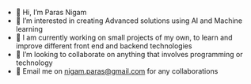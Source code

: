 - 👋 Hi, I’m Paras Nigam
- 👀 I’m interested in creating Advanced solutions using AI and Machine learning
- 🌱 I am currently working on small projects of my own, to learn and improve different front end and backend technologies
- 💞️ I’m looking to collaborate on anything that involves programming or technology
- 📩 Email me on nigam.paras@gmail.com for any collaborations
 
<!---
parasnig/parasnig is a ✨ special ✨ repository because its `README.md` (this file) appears on your GitHub profile.
You can click the Preview link to take a look at your changes.
--->
